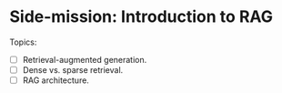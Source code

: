 # Side-mission: Introduction to RAG

Topics:

- [ ] Retrieval-augmented generation.
- [ ] Dense vs. sparse retrieval.
- [ ] RAG architecture.
